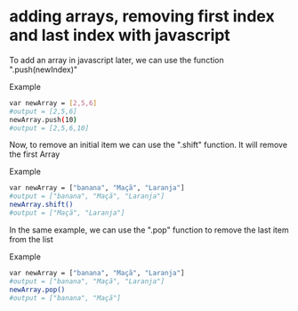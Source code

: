 # adding arrays, removing first index and last index with javascript
To add an array in javascript later, we can use the function ".push(newIndex)"

Example
```bash
var newArray = [2,5,6]
#output = [2,5,6]
newArray.push(10)
#output = [2,5,6,10]
```
Now, to remove an initial item we can use the ".shift" function. It will remove the first Array

Example
```bash
var newArray = ["banana", "Maçã", "Laranja"]
#output = ["banana", "Maçã", "Laranja"]
newArray.shift()
#output = ["Maçã", "Laranja"]
```
In the same example, we can use the ".pop" function to remove the last item from the list

Example
```bash
var newArray = ["banana", "Maçã", "Laranja"]
#output = ["banana", "Maçã", "Laranja"]
newArray.pop()
#output = ["banana", "Maçã"]
```